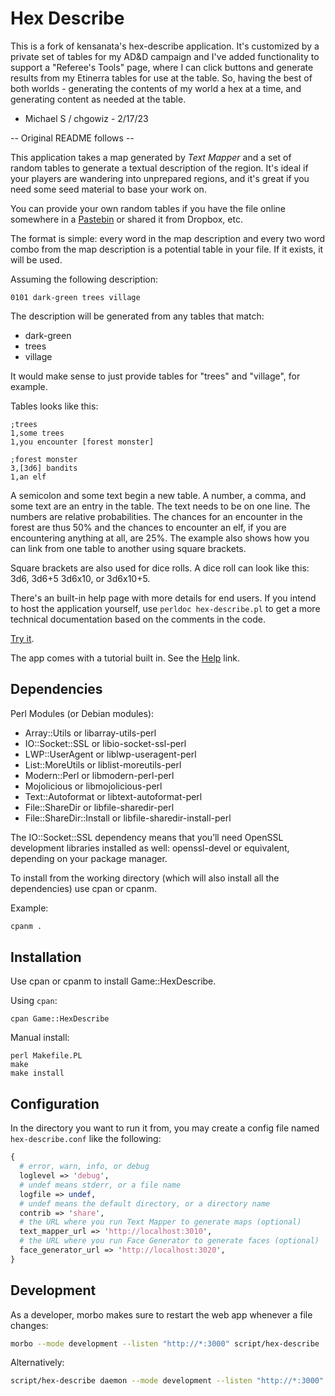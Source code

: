 # Hex Describe

This is a fork of kensanata's hex-describe application. It's 
customized by a private set of tables for my AD&D campaign and I've
added functionality to support a "Referee's Tools" page, where I can
click buttons and generate results from my Etinerra tables for use at
the table. So, having the best of both worlds - generating the 
contents of my world a hex at a time, and generating content as needed
at the table. 
- Michael S / chgowiz - 2/17/23

-- Original README follows --

This application takes a map generated by *Text Mapper* and a set of
random tables to generate a textual description of the region. It's
ideal if your players are wandering into unprepared regions, and it's
great if you need some seed material to base your work on.

You can provide your own random tables if you have the file online
somewhere in a [Pastebin](https://en.wikipedia.org/wiki/Pastebin) or
shared it from Dropbox, etc.

The format is simple: every word in the map description and every two
word combo from the map description is a potential table in your file.
If it exists, it will be used.

Assuming the following description:

```text
0101 dark-green trees village
```

The description will be generated from any tables that match:

* dark-green
* trees
* village

It would make sense to just provide tables for "trees" and "village",
for example.

Tables looks like this:

```text
;trees
1,some trees
1,you encounter [forest monster]

;forest monster
3,[3d6] bandits
1,an elf
```

A semicolon and some text begin a new table. A number, a comma, and
some text are an entry in the table. The text needs to be on one line.
The numbers are relative probabilities. The chances for an encounter
in the forest are thus 50% and the chances to encounter an elf, if you
are encountering anything at all, are 25%. The example also shows how
you can link from one table to another using square brackets.

Square brackets are also used for dice rolls. A dice roll can look
like this: 3d6, 3d6+5 3d6x10, or 3d6x10+5.

There's an built-in help page with more details for end users. If you
intend to host the application yourself, use `perldoc hex-describe.pl`
to get a more technical documentation based on the comments in the
code.

[Try it](https://campaignwiki.org/hex-describe).

The app comes with a tutorial built in. See the
[Help](https://campaignwiki.org/hex-describe/help) link.

## Dependencies

Perl Modules (or Debian modules):

* Array::Utils or libarray-utils-perl
* IO::Socket::SSL or libio-socket-ssl-perl
* LWP::UserAgent or liblwp-useragent-perl
* List::MoreUtils or liblist-moreutils-perl
* Modern::Perl or libmodern-perl-perl
* Mojolicious or libmojolicious-perl
* Text::Autoformat or libtext-autoformat-perl
* File::ShareDir or libfile-sharedir-perl
* File::ShareDir::Install or libfile-sharedir-install-perl

The IO::Socket::SSL dependency means that you’ll need OpenSSL
development libraries installed as well: openssl-devel or equivalent,
depending on your package manager.

To install from the working directory (which will also install all the
dependencies) use cpan or cpanm.

Example:

```bash
cpanm .
```

## Installation

Use cpan or cpanm to install Game::HexDescribe.

Using `cpan`:

```shell
cpan Game::HexDescribe
```

Manual install:

```shell
perl Makefile.PL
make
make install
```

## Configuration

In the directory you want to run it from, you may create a config file
named `hex-describe.conf` like the following:

```perl
{
  # error, warn, info, or debug
  loglevel => 'debug',
  # undef means stderr, or a file name
  logfile => undef,
  # undef means the default directory, or a directory name
  contrib => 'share',
  # the URL where you run Text Mapper to generate maps (optional)
  text_mapper_url => 'http://localhost:3010',
  # the URL where you run Face Generator to generate faces (optional)
  face_generator_url => 'http://localhost:3020',
}
```

## Development

As a developer, morbo makes sure to restart the web app whenever a
file changes:

```bash
morbo --mode development --listen "http://*:3000" script/hex-describe
```

Alternatively:

```bash
script/hex-describe daemon --mode development --listen "http://*:3000"
```
